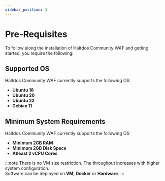 ```yaml
---
sidebar_position: 3
---
```


# Pre-Requisites

To follow along the installation of Haltdos Community WAF and getting started, you require the following:


## Supported OS

Haltdos Community WAF currently supports the following OS:

- **Ubuntu 18**
- **Ubuntu 20**
- **Ubuntu 22**
- **Debian 11**


## Minimum System Requirements

Haltdos Community WAF currently supports the following OS:

- **Minimum 2GB RAM**  
- **Minimum 2GB Disk Space**  
- **Atleast 2 vCPU Cores**

:::note
There is no VM size restriction. The throughput increases with higher system configuration.  
Software can be deployed on **VM**, **Docker** or **Hardware**.
:::
